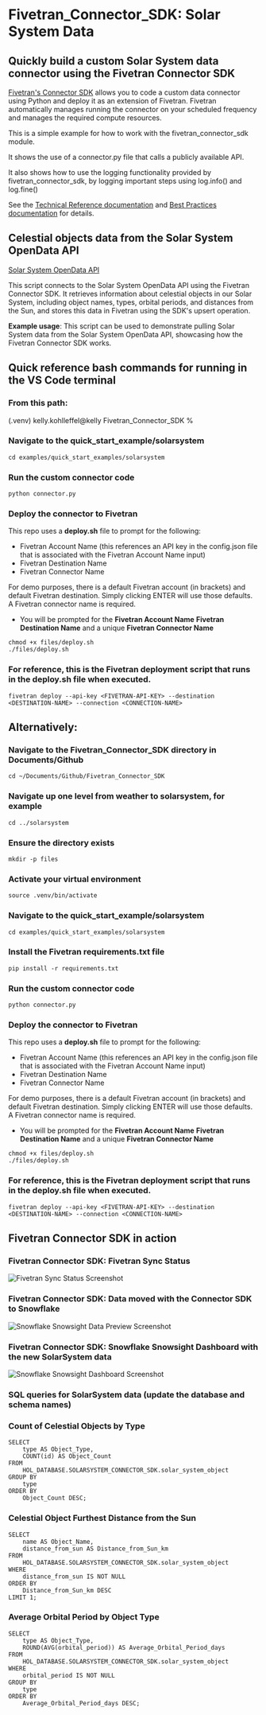 # Fivetran_Connector_SDK: Solar System Data
 ## Quickly build a custom Solar System data connector using the Fivetran Connector SDK

[Fivetran's Connector SDK](https://fivetran.com/docs/connectors/connector-sdk) allows you to code a custom data connector using Python and deploy it as an extension of Fivetran. Fivetran automatically manages running the connector on your scheduled frequency and manages the required compute resources.

This is a simple example for how to work with the fivetran_connector_sdk module. 

It shows the use of a connector.py file that calls a publicly available API.

It also shows how to use the logging functionality provided by fivetran_connector_sdk, by logging important steps using log.info() and log.fine()

See the [Technical Reference documentation](https://fivetran.com/docs/connectors/connector-sdk/technical-reference#update) and [Best Practices documentation](https://fivetran.com/docs/connectors/connector-sdk/best-practices) for details.

## Celestial objects data from the Solar System OpenData API

[Solar System OpenData API](https://api.le-systeme-solaire.net/en/)

This script connects to the Solar System OpenData API using the Fivetran Connector SDK. It retrieves information about celestial objects in our Solar System, including object names, types, orbital periods, and distances from the Sun, and stores this data in Fivetran using the SDK's upsert operation.

**Example usage**: This script can be used to demonstrate pulling Solar System data from the Solar System OpenData API, showcasing how the Fivetran Connector SDK works.

## Quick reference bash commands for running in the VS Code terminal

### From this path: 
(.venv) kelly.kohlleffel@kelly Fivetran_Connector_SDK %

### Navigate to the quick_start_example/solarsystem
```
cd examples/quick_start_examples/solarsystem
```
### Run the custom connector code
```
python connector.py
```
### Deploy the connector to Fivetran

This repo uses a **deploy.sh** file to prompt for the following:
* Fivetran Account Name (this references an API key in the config.json file that is associated with the Fivetran Account Name input)
* Fivetran Destination Name
* Fivetran Connector Name

For demo purposes, there is a default Fivetran account (in brackets) and default Fivetran destination. Simply clicking ENTER will use those defaults. A Fivetran connector name is required.

* You will be prompted for the **Fivetran Account Name** **Fivetran Destination Name** and a unique **Fivetran Connector Name**

```
chmod +x files/deploy.sh
./files/deploy.sh
```

### For reference, this is the Fivetran deployment script that runs in the deploy.sh file when executed.
```
fivetran deploy --api-key <FIVETRAN-API-KEY> --destination <DESTINATION-NAME> --connection <CONNECTION-NAME>
```
## Alternatively: 

### Navigate to the Fivetran_Connector_SDK directory in Documents/Github
```
cd ~/Documents/Github/Fivetran_Connector_SDK
```
### Navigate up one level from weather to solarsystem, for example
```
cd ../solarsystem
```
### Ensure the directory exists
```
mkdir -p files
```
### Activate your virtual environment
```
source .venv/bin/activate
```
### Navigate to the quick_start_example/solarsystem
```
cd examples/quick_start_examples/solarsystem
```
### Install the Fivetran requirements.txt file
```
pip install -r requirements.txt
```
### Run the custom connector code
```
python connector.py
```
### Deploy the connector to Fivetran

This repo uses a **deploy.sh** file to prompt for the following:
* Fivetran Account Name (this references an API key in the config.json file that is associated with the Fivetran Account Name input)
* Fivetran Destination Name
* Fivetran Connector Name

For demo purposes, there is a default Fivetran account (in brackets) and default Fivetran destination. Simply clicking ENTER will use those defaults. A Fivetran connector name is required.

* You will be prompted for the **Fivetran Account Name** **Fivetran Destination Name** and a unique **Fivetran Connector Name**

```
chmod +x files/deploy.sh
./files/deploy.sh
```

### For reference, this is the Fivetran deployment script that runs in the deploy.sh file when executed.
```
fivetran deploy --api-key <FIVETRAN-API-KEY> --destination <DESTINATION-NAME> --connection <CONNECTION-NAME>
```
## Fivetran Connector SDK in action

### Fivetran Connector SDK: Fivetran Sync Status

![Fivetran Sync Status Screenshot](./images/fivetran_syncstatus_solarsystem_connector_sdk.png)

### Fivetran Connector SDK: Data moved with the Connector SDK to Snowflake

![Snowflake Snowsight Data Preview Screenshot](./images/snowflake_snowsight_datapreview_solarsystem_connector_sdk.png)

### Fivetran Connector SDK: Snowflake Snowsight Dashboard with the new SolarSystem data

![Snowflake Snowsight Dashboard Screenshot](./images/snowflake_snowsight_dashboard_solarsystem_connector_sdk.png)

### SQL queries for SolarSystem data (update the database and schema names)

### Count of Celestial Objects by Type
```
SELECT 
    type AS Object_Type,
    COUNT(id) AS Object_Count
FROM 
    HOL_DATABASE.SOLARSYSTEM_CONNECTOR_SDK.solar_system_object
GROUP BY 
    type
ORDER BY 
    Object_Count DESC;
```
### Celestial Object Furthest Distance from the Sun
```
SELECT 
    name AS Object_Name,
    distance_from_sun AS Distance_from_Sun_km
FROM 
    HOL_DATABASE.SOLARSYSTEM_CONNECTOR_SDK.solar_system_object
WHERE 
    distance_from_sun IS NOT NULL
ORDER BY 
    Distance_from_Sun_km DESC
LIMIT 1;
```
### Average Orbital Period by Object Type
```
SELECT 
    type AS Object_Type,
    ROUND(AVG(orbital_period)) AS Average_Orbital_Period_days
FROM 
    HOL_DATABASE.SOLARSYSTEM_CONNECTOR_SDK.solar_system_object
WHERE 
    orbital_period IS NOT NULL
GROUP BY 
    type
ORDER BY 
    Average_Orbital_Period_days DESC;
```
